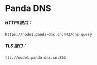 # Panda DNS

##### HTTPS接口：

```
https://node1.panda-dns.cn:443/dns-query
```
##### TLS 接口：

```
tls://node1.panda-dns.cn:853
```
